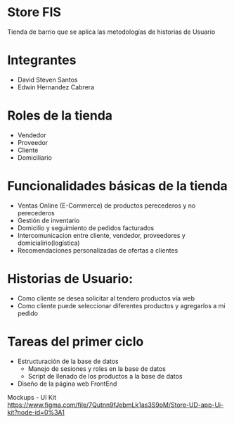 # Store FIS
Tienda de barrio que se aplica las metodologías de historias de Usuario

# Integrantes
* David Steven Santos 
* Edwin Hernandez Cabrera

# Roles de la tienda
* Vendedor
* Proveedor
* Cliente
* Domiciliario

# Funcionalidades básicas de la tienda
* Ventas Online (E-Commerce) de productos perecederos y no perecederos
* Gestión de inventario
* Domicilio y seguimiento de pedidos facturados
* Intercomunicacion entre cliente, vendedor, proveedores y domicialirio(logística)
* Recomendaciones personalizadas de ofertas a clientes

# Historias de Usuario:
* Como cliente se desea solicitar al tendero productos vía web
* Como cliente puede seleccionar diferentes productos y agregarlos a mi pedido

# Tareas del primer ciclo
* Estructuración de la base de datos
    * Manejo de sesiones y roles en la base de datos
    * Script de llenado de los productos a la base de datos
* Diseño de la página web FrontEnd


Mockups - UI Kit
https://www.figma.com/file/7Qutnn9fJebmLk1as3S9oM/Store-UD-app-Ui-kit?node-id=0%3A1
